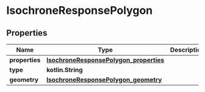 
# IsochroneResponsePolygon

## Properties
Name | Type | Description | Notes
------------ | ------------- | ------------- | -------------
**properties** | [**IsochroneResponsePolygon_properties**](IsochroneResponsePolygon_properties.md) |  |  [optional]
**type** | **kotlin.String** |  |  [optional]
**geometry** | [**IsochroneResponsePolygon_geometry**](IsochroneResponsePolygon_geometry.md) |  |  [optional]




